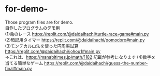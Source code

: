 # for-demo-
Those program files are for demo.  
自作したプログラムのデモ用  
(1)亀のレース
https://replit.com/@daidaihachi/turtle-race-game#main.py  
(2)暗記用タイマー
https://replit.com/@daidaihachi/pomodoro#main.py  
(3)モンテカルロ法を使った円周率試算
https://replit.com/@daidaihachi/johou1#main.py  
⇒これは、https://manabitimes.jp/math/1182 記載が参考になります
(4)数字を当てる簡単なゲーム
https://replit.com/@daidaihachi/guess-the-number-final#main.py  

